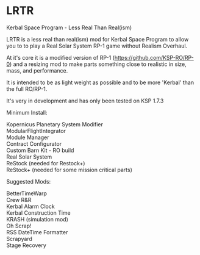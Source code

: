 # LRTR
Kerbal Space Program - Less Real Than Real(ism)

LRTR is a less real than real(ism) mod for Kerbal Space Program to allow you to to play a Real Solar System RP-1 game without Realism Overhaul.

At it's core it is a modified version of RP-1 (https://github.com/KSP-RO/RP-0) and a resizing mod to make parts something close to realistic in size, mass, and performance.

It is intended to be as light weight as possible and to be more 'Kerbal' than the full RO/RP-1.

It's very in development and has only been tested on KSP 1.7.3

Minimum Install:

Kopernicus Planetary System Modifier<br/>
ModularFlightIntegrator<br/>
Module Manager<br/>
Contract Configurator<br/>
Custom Barn Kit - RO build<br/>
Real Solar System<br/>
ReStock (needed for Restock+)<br/>
ReStock+ (needed for some mission critical parts)<br/>

Suggested Mods:

BetterTimeWarp<br/>
Crew R&R<br/>
Kerbal Alarm Clock<br/>
Kerbal Construction Time<br/>
KRASH (simulation mod)<br/>
Oh Scrap!<br/>
RSS DateTime Formatter<br/>
Scrapyard<br/>
Stage Recovery<br/>
